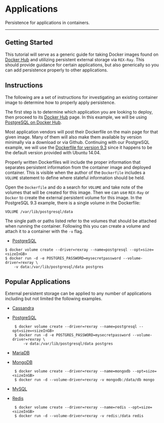 # Applications

Persistence for applications in containers.

---

## Getting Started

This tutorial will serve as a generic guide for taking Docker images found on
[Docker Hub](http://hub.docker.com) and utilizing persistent external storage
via `REX-Ray`. This should provide guidance for certain applications, but also
generically so you can add persistence properly to other applications.

## Instructions

The following are a set of instructions for investigating an existing container
image to determine how to properly apply persistence.

The first step is to determine which application you are looking to deploy, then
proceed to its [Docker Hub](http://hub.docker.com) page. In this example, we
will be using [PostgreSQL on Docker Hub](https://hub.docker.com/_/postgres/).

Most application vendors will post their Dockerfile on the main page for that
given image. Many of them will also make them available by version minimally via
a download or via Github. Continuing with our PostgreSQL example, we will use
the [Dockerfile for version 9.3](https://github.com/docker-library/postgres/blob/ed23320582f4ec5b0e5e35c99d98966dacbc6ed8/9.3/Dockerfile)
since it happens to be the default version provided with Ubuntu 14.04.

Properly written Dockerfiles will include the proper information that separates
persistent information from the container image and deployed container. This is
visible when the author of the `Dockerfile` includes a ```VOLUME``` statement to
define where stateful information should be held.

Open the `Dockerfile` and do a search for ```VOLUME``` and take note of the
volumes that will be created for this image. Then we can use `REX-Ray` or
`Docker` to create the external persistent volume for this image. In the
PostgreSQL 9.3 example, there is a single volume in the Dockerfile:

```
VOLUME /var/lib/postgresql/data
```

The single path or paths listed refer to the volumes that should be attached
when running the container. Following this you can create a volume and attach
it to a container with the `-v` flag.

- [PostgreSQL](https://hub.docker.com/_/postgres/)  
```
$ docker volume create --driver=rexray --name=postgresql --opt=size=<sizeInGB>
$ docker run -d -e POSTGRES_PASSWORD=mysecretpassword --volume-driver=rexray \
    -v data:/var/lib/postgresql/data postgres
```

## Popular Applications
External persistent storage can be applied to any number of applications
including but not limited the following examples.

 * [Cassandra](https://hub.docker.com/_/cassandra/)
 * [PostgreSQL](https://hub.docker.com/_/postgres/)

        $ docker volume create --driver=rexray --name=postgresql --opt=size=<sizeInGB>
        $ docker run -d -e POSTGRES_PASSWORD=mysecretpassword --volume-driver=rexray \
            -v data:/var/lib/postgresql/data postgres

 * [MariaDB](https://hub.docker.com/_/mariadb/)
 * [MongoDB](https://hub.docker.com/_/mongo/)

        $ docker volume create --driver=rexray --name=mongodb --opt=size=<sizeInGB>
        $ docker run -d --volume-driver=rexray -v mongodb:/data/db mongo

 * [MySQL](https://hub.docker.com/_/mysql/)
 * [Redis](https://hub.docker.com/_/redis/)

        $ docker volume create --driver=rexray --name=redis --opt=size=<sizeInGB>
        $ docker run -d --volume-driver=rexray -v redis:/data redis
